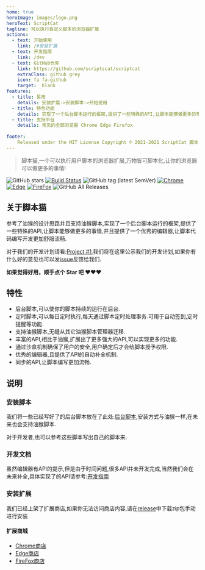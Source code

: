 ```yaml
---
home: true
heroImage: images/logo.png
heroText: ScriptCat
tagline: 可以执行自定义脚本的浏览器扩展
actions:
  - text: 开始使用
    link: /#安装扩展
  - text: 开发指南
    link: /dev
  - text: GitHub仓库
    link: https://github.com/scriptscat/scriptcat
    extraClass: github grey
    icon: fa fa-github
    target: _blank
features:
  - title: 易用
    details: 安装扩展->安装脚本->开始使用
  - title: 特色功能
    details: 实现了一个后台脚本运行的框架,提供了一些特殊的API,让脚本能够做更多的事情.
  - title: 支持平台
    details: 常见的全部浏览器 Chrome Edge Firefox
    
footer: 
    Released under the MIT License Copyright © 2021-2021 ScriptCat 脚本猫
---
```


> 脚本猫,一个可以执行用户脚本的浏览器扩展,万物皆可脚本化,让你的浏览器可以做更多的事情!

![GitHub stars](https://img.shields.io/github/stars/scriptscat/scriptcat.svg)
[![Build Status](https://github.com/scriptscat/scriptcat/workflows/build/badge.svg?branch=master)](https://github.com/scriptscat/scriptcat)
![GitHub tag (latest SemVer)](https://img.shields.io/github/tag/scriptscat/scriptcat.svg?label=version)
[![Chrome](https://img.shields.io/badge/chrome-sucess-brightgreen?logo=google%20chrome)](https://chrome.google.com/webstore/detail/scriptcat/ndcooeababalnlpkfedmmbbbgkljhpjf)
[![Edge](https://img.shields.io/badge/edge-sucess-brightgreen?logo=microsoft%20edge)](https://microsoftedge.microsoft.com/addons/detail/scriptcat/liilgpjgabokdklappibcjfablkpcekh)
[![FireFox](https://img.shields.io/badge/firefox-sucess-brightgreen?logo=firefox)](https://addons.mozilla.org/zh-CN/firefox/addon/scriptcat/)
![GitHub All Releases](https://img.shields.io/github/downloads/scriptscat/scriptcat/total)


## 关于脚本猫

参考了油猴的设计思路并且支持油猴脚本,实现了一个后台脚本运行的框架,提供了一些特殊的API,让脚本能够做更多的事情,并且提供了一个优秀的编辑器,让脚本代码编写开发更加舒服流畅.

对于我们的开发计划请看:[Project #1](https://github.com/scriptscat/scriptcat/projects/1),我们将在这里公示我们的开发计划,如果你有什么好的意见也可以发[issue](https://github.com/scriptscat/scriptcat/issues)反馈给我们.

**如果觉得好用，顺手点个 Star 吧 ❤❤❤**

## 特性

* 后台脚本,可以使你的脚本持续的运行在后台.
* 定时脚本,可以每日定时执行,每天通过脚本定时处理事务.可用于自动签到,定时提醒等功能.
* 支持油猴脚本,无缝从其它油猴脚本管理器迁移.
* 丰富的API,相比于油猴,扩展出了更多强大的API,可以实现更多的功能.
* 通过沙盒机制确保了用户的安全,用户确定后才会给脚本授予权限.
* 优秀的编辑器,且提供了API的自动补全机制.
* 同步的API,让脚本编写更加流畅.

## 说明

### 安装脚本

我们将一些已经写好了的后台脚本放在了此处:[后台脚本](https://bbs.tampermonkey.net.cn/forum-68-1.html),安装方式与油猴一样,在未来也会支持油猴脚本.

对于开发者,也可以参考这些脚本写出自己的脚本来.

### 开发文档

虽然编辑器有API的提示,但是由于时间问题,很多API并未开发完成,当然我们会在未来补全,具体实现了的API请参考:[开发指南](/dev)

### 安装扩展

我们已经上架了扩展商店,如果你无法访问商店内容,请在[release](https://github.com/scriptscat/scriptcat/releases)中下载zip包手动进行安装

#### 扩展商城

* [Chrome商店](https://chrome.google.com/webstore/detail/scriptcat/ndcooeababalnlpkfedmmbbbgkljhpjf)
* [Edge商店](https://microsoftedge.microsoft.com/addons/detail/scriptcat/liilgpjgabokdklappibcjfablkpcekh)
* [FireFox商店](https://addons.mozilla.org/zh-CN/firefox/addon/scriptcat/)

